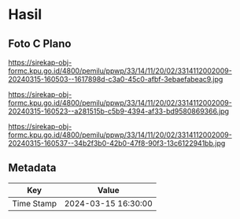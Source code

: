 # Hasil

## Foto C Plano

https://sirekap-obj-formc.kpu.go.id/4800/pemilu/ppwp/33/14/11/20/02/3314112002009-20240315-160503--1617898d-c3a0-45c0-afbf-3ebaefabeac9.jpg

https://sirekap-obj-formc.kpu.go.id/4800/pemilu/ppwp/33/14/11/20/02/3314112002009-20240315-160523--a281515b-c5b9-4394-af33-bd9580869366.jpg

https://sirekap-obj-formc.kpu.go.id/4800/pemilu/ppwp/33/14/11/20/02/3314112002009-20240315-160537--34b2f3b0-42b0-47f8-90f3-13c6122941bb.jpg


## Metadata

| Key        | Value               |
| ---------- | ------------------- |
| Time Stamp | 2024-03-15 16:30:00 |




